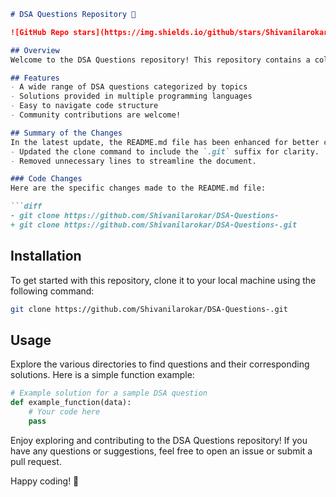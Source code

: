 ```markdown
# DSA Questions Repository 🚀

![GitHub Repo stars](https://img.shields.io/github/stars/Shivanilarokar/DSA-Questions-?style=social) ![GitHub forks](https://img.shields.io/github/forks/Shivanilarokar/DSA-Questions-?style=social) ![GitHub issues](https://img.shields.io/github/issues/Shivanilarokar/DSA-Questions-)

## Overview
Welcome to the DSA Questions repository! This repository contains a collection of data structure and algorithm questions designed to help you improve your coding skills and prepare for technical interviews.

## Features
- A wide range of DSA questions categorized by topics
- Solutions provided in multiple programming languages
- Easy to navigate code structure
- Community contributions are welcome!

## Summary of the Changes
In the latest update, the README.md file has been enhanced for better clarity and aesthetics. The following changes were made:
- Updated the clone command to include the `.git` suffix for clarity.
- Removed unnecessary lines to streamline the document.

### Code Changes
Here are the specific changes made to the README.md file:

```diff
- git clone https://github.com/Shivanilarokar/DSA-Questions-
+ git clone https://github.com/Shivanilarokar/DSA-Questions-.git
```

## Installation
To get started with this repository, clone it to your local machine using the following command:

```bash
git clone https://github.com/Shivanilarokar/DSA-Questions-.git
```

## Usage
Explore the various directories to find questions and their corresponding solutions. Here is a simple function example:

```python
# Example solution for a sample DSA question
def example_function(data):
    # Your code here
    pass
```

Enjoy exploring and contributing to the DSA Questions repository! If you have any questions or suggestions, feel free to open an issue or submit a pull request.

Happy coding! 🎉
```